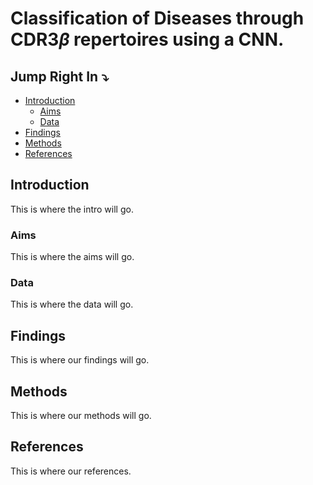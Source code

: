 # Classification of Diseases through CDR3$\beta$ repertoires using a CNN. 

## Jump Right In ⤵️

- [Introduction](#introduction)
    - [Aims](#aims)
    - [Data](#data)
- [Findings](#findings)
- [Methods](#methods)
- [References](#references)


## Introduction
This is where the intro will go.

### Aims
This is where the aims will go.

### Data
This is where the data will go. 

## Findings
This is where our findings will go. 

## Methods
This is where our methods will go.

## References
This is where our references. 
